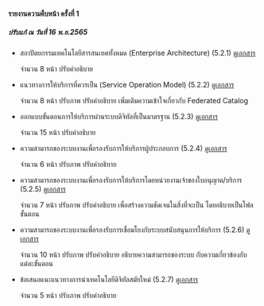 #### รายงานความคืบหน้า ครั้งที่ 1

##### ปรับแก้ ณ วันที่ 16 พ.ย.2565

- สถาปัตยกรรมเทคโนโลยีสารสนเทศทั้งหมด (Enterprise Architecture) (5.2.1)
    [ดูเอกสาร](/doc/doc1-20221114/DoBiz-Interim1_Chp_1_20221114.pdf)

	จำนวน 8 หน้า
	ปรับคำอธิบาย

- แนวทางการให้บริการที่ควรเป็น (Service Operation Model) (5.2.2)
    [ดูเอกสาร](/doc/doc1-20221114/DoBiz-Interim1_Chp_2_20221114.pdf)

	จำนวน 8 หน้า
	ปรับภาพ ปรับคำอธิบาย เพิ่มเติมความเข้าใจเกี่ยวกับ Federated Catalog

- ออกแบบขั้นตอนการให้บริการผ่านระบบดิจิทัลที่เป็นมาตรฐาน (5.2.3)
    [ดูเอกสาร](/doc/doc1-20221114/DoBiz-Interim1_Chp_3_20221114.pdf)

	จำนวน 15 หน้า
	ปรับคำอธิบาย

- ความสามารถของระบบงานเพื่อรองรับการให้บริการผู้ประกอบการ (5.2.4)
    [ดูเอกสาร](/doc/doc1-20221114/DoBiz-Interim1_Chp_4_20221114.pdf)

	จำนวน 6 หน้า
	ปรับภาพ ปรับคำอธิบาย

- ความสามารถของระบบงานเพื่อรองรับการให้บริการโดยหน่วยงานเจ้าของใบอนุญาต/บริการ (5.2.5)
    [ดูเอกสาร](/doc/doc1-20221114/DoBiz-Interim1_Chp_5_20221114.pdf)

	จำนวน 7 หน้า
	ปรับภาพ ปรับคำอธิบาย เพื่อสร้างความชัดเจนในสิ่งที่จะเป็น โดยอธิบายเป็นโฟลขั้นตอน

- ความสามารถของระบบงานเพื่อรองรับการเชื่อมโยงกับระบบสนับสนุนการให้บริการ (5.2.6)
    [ดูเอกสาร](/doc/doc1-20221114/DoBiz-Interim1_Chp_6_20221114.pdf)

	จำนวน 10 หน้า
	ปรับภาพ ปรับคำอธิบาย อธิบายความสามารถของระบบ กับความเกี่ยวข้องกับแต่ละขั้นตอน

- ข้อเสนอแนะแนวทางการนําเทคโนโลยีดิจิทัลสมัยใหม่ (5.2.7)
    [ดูเอกสาร](/doc/doc1-20221114/DoBiz-Interim1_Chp_7_20221114.pdf)

	จำนวน 5 หน้า
	ปรับภาพ ปรับคำอธิบาย

